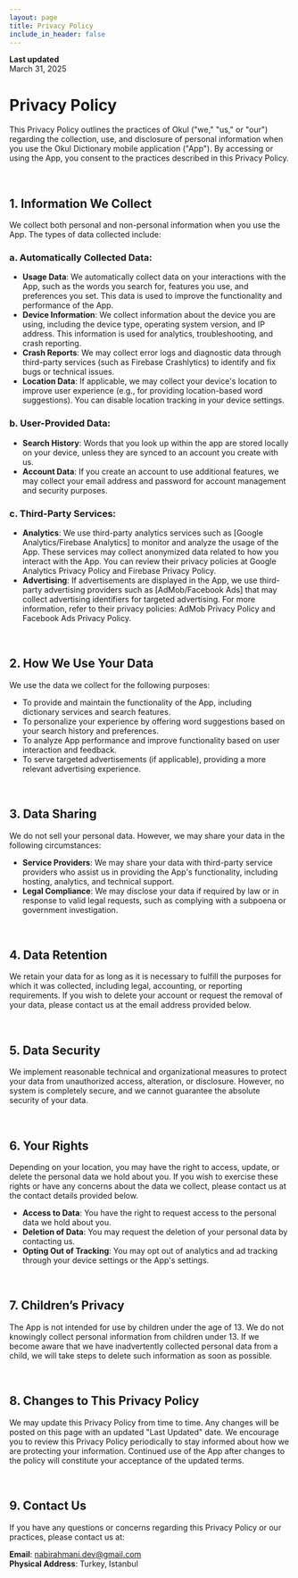 ```yaml
---
layout: page
title: Privacy Policy
include_in_header: false
---
```


**Last updated**  
March 31, 2025

# Privacy Policy
This Privacy Policy outlines the practices of Okul ("we," "us," or "our") regarding the collection, use, and disclosure of personal information when you use the Okul Dictionary mobile application ("App"). By accessing or using the App, you consent to the practices described in this Privacy Policy.

<br>

## 1. Information We Collect
We collect both personal and non-personal information when you use the App. The types of data collected include:

### a. Automatically Collected Data:
- **Usage Data**: We automatically collect data on your interactions with the App, such as the words you search for, features you use, and preferences you set. This data is used to improve the functionality and performance of the App.
- **Device Information**: We collect information about the device you are using, including the device type, operating system version, and IP address. This information is used for analytics, troubleshooting, and crash reporting.
- **Crash Reports**: We may collect error logs and diagnostic data through third-party services (such as Firebase Crashlytics) to identify and fix bugs or technical issues.
- **Location Data**: If applicable, we may collect your device's location to improve user experience (e.g., for providing location-based word suggestions). You can disable location tracking in your device settings.

### b. User-Provided Data:
- **Search History**: Words that you look up within the app are stored locally on your device, unless they are synced to an account you create with us.
- **Account Data**: If you create an account to use additional features, we may collect your email address and password for account management and security purposes.

### c. Third-Party Services:
- **Analytics**: We use third-party analytics services such as [Google Analytics/Firebase Analytics] to monitor and analyze the usage of the App. These services may collect anonymized data related to how you interact with the App. You can review their privacy policies at Google Analytics Privacy Policy and Firebase Privacy Policy.
- **Advertising**: If advertisements are displayed in the App, we use third-party advertising providers such as [AdMob/Facebook Ads] that may collect advertising identifiers for targeted advertising. For more information, refer to their privacy policies: AdMob Privacy Policy and Facebook Ads Privacy Policy.

<br>

## 2. How We Use Your Data
We use the data we collect for the following purposes:
- To provide and maintain the functionality of the App, including dictionary services and search features.
- To personalize your experience by offering word suggestions based on your search history and preferences.
- To analyze App performance and improve functionality based on user interaction and feedback.
- To serve targeted advertisements (if applicable), providing a more relevant advertising experience.

<br>

## 3. Data Sharing
We do not sell your personal data. However, we may share your data in the following circumstances:
- **Service Providers**: We may share your data with third-party service providers who assist us in providing the App's functionality, including hosting, analytics, and technical support.
- **Legal Compliance**: We may disclose your data if required by law or in response to valid legal requests, such as complying with a subpoena or government investigation.

<br>

## 4. Data Retention
We retain your data for as long as it is necessary to fulfill the purposes for which it was collected, including legal, accounting, or reporting requirements. If you wish to delete your account or request the removal of your data, please contact us at the email address provided below.

<br>

## 5. Data Security
We implement reasonable technical and organizational measures to protect your data from unauthorized access, alteration, or disclosure. However, no system is completely secure, and we cannot guarantee the absolute security of your data.

<br>

## 6. Your Rights
Depending on your location, you may have the right to access, update, or delete the personal data we hold about you. If you wish to exercise these rights or have any concerns about the data we collect, please contact us at the contact details provided below.
- **Access to Data**: You have the right to request access to the personal data we hold about you.
- **Deletion of Data**: You may request the deletion of your personal data by contacting us.
- **Opting Out of Tracking**: You may opt out of analytics and ad tracking through your device settings or the App's settings.

<br>

## 7. Children’s Privacy
The App is not intended for use by children under the age of 13. We do not knowingly collect personal information from children under 13. If we become aware that we have inadvertently collected personal data from a child, we will take steps to delete such information as soon as possible.

<br>

## 8. Changes to This Privacy Policy
We may update this Privacy Policy from time to time. Any changes will be posted on this page with an updated "Last Updated" date. We encourage you to review this Privacy Policy periodically to stay informed about how we are protecting your information. Continued use of the App after changes to the policy will constitute your acceptance of the updated terms.

<br>

## 9. Contact Us
If you have any questions or concerns regarding this Privacy Policy or our practices, please contact us at:

**Email**: nabirahmani.dev@gmail.com  
**Physical Address**: Turkey, Istanbul